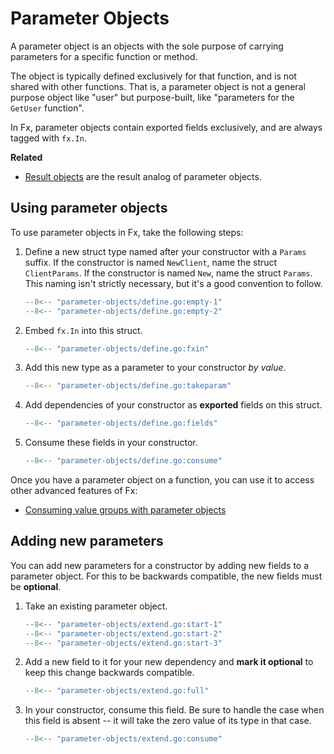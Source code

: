 # Parameter Objects

A parameter object is an objects with the sole purpose of carrying parameters
for a specific function or method.

The object is typically defined exclusively for that function,
and is not shared with other functions.
That is, a parameter object is not a general purpose object like "user"
but purpose-built, like "parameters for the `GetUser` function".

In Fx, parameter objects contain exported fields exclusively,
and are always tagged with `fx.In`.

**Related**

- [Result objects](result-objects.md) are the result analog of
  parameter objects.

## Using parameter objects

To use parameter objects in Fx, take the following steps:

1. Define a new struct type named after your constructor
   with a `Params` suffix.
   If the constructor is named `NewClient`, name the struct `ClientParams`.
   If the constructor is named `New`, name the struct `Params`.
   This naming isn't strictly necessary, but it's a good convention to follow.

     ```go
     --8<-- "parameter-objects/define.go:empty-1"
     --8<-- "parameter-objects/define.go:empty-2"
     ```

2. Embed `fx.In` into this struct.

     ```go
     --8<-- "parameter-objects/define.go:fxin"
     ```

3. Add this new type as a parameter to your constructor *by value*.

     ```go
     --8<-- "parameter-objects/define.go:takeparam"
     ```

4. Add dependencies of your constructor as **exported** fields on this struct.

     ```go
     --8<-- "parameter-objects/define.go:fields"
     ```

5. Consume these fields in your constructor.

     ```go
     --8<-- "parameter-objects/define.go:consume"
     ```

Once you have a parameter object on a function,
you can use it to access other advanced features of Fx:

- [Consuming value groups with parameter objects](value-groups/consume.md#with-parameter-objects)

<!--
TODO: cover various tags supported on a parameter object.
-->

## Adding new parameters

You can add new parameters for a constructor
by adding new fields to a parameter object.
For this to be backwards compatible,
the new fields must be **optional**.

1. Take an existing parameter object.

     ```go
     --8<-- "parameter-objects/extend.go:start-1"
     --8<-- "parameter-objects/extend.go:start-2"
     --8<-- "parameter-objects/extend.go:start-3"
     ```

2. Add a new field to it for your new dependency
   and **mark it optional** to keep this change backwards compatible.

     ```go
     --8<-- "parameter-objects/extend.go:full"
     ```

3. In your constructor, consume this field.
   Be sure to handle the case when this field is absent --
   it will take the zero value of its type in that case.

     ```go
     --8<-- "parameter-objects/extend.go:consume"
     ```
